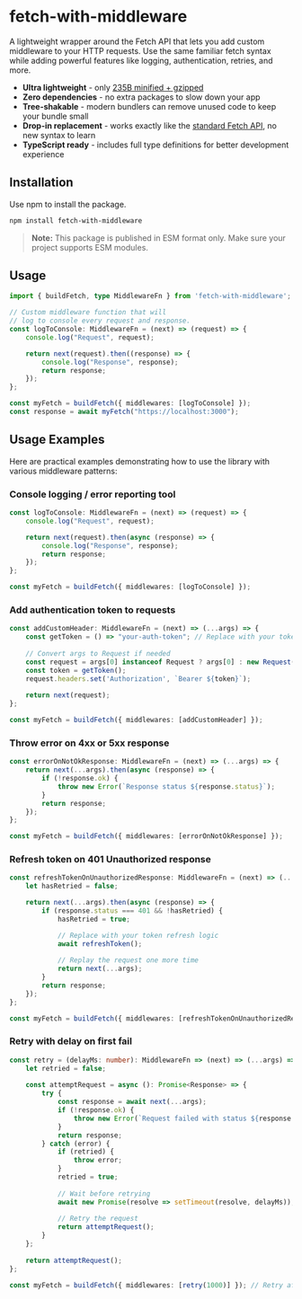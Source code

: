 # fetch-with-middleware

A lightweight wrapper around the Fetch API that lets you add custom middleware to your HTTP requests. Use the same familiar fetch syntax while adding powerful features like logging, authentication, retries, and more.

- **Ultra lightweight** - only [235B minified + gzipped](https://bundlephobia.com/package/fetch-with-middleware)
- **Zero dependencies** - no extra packages to slow down your app
- **Tree-shakable** - modern bundlers can remove unused code to keep your bundle small
- **Drop-in replacement** - works exactly like the [standard Fetch API](https://developer.mozilla.org/en-US/docs/Web/API/Fetch_API), no new syntax to learn
- **TypeScript ready** - includes full type definitions for better development experience


## Installation

Use npm to install the package.

```bash
npm install fetch-with-middleware
```

> **Note:** This package is published in ESM format only. Make sure your project supports ESM modules.

## Usage

```ts
import { buildFetch, type MiddlewareFn } from 'fetch-with-middleware';

// Custom middleware function that will 
// log to console every request and response.
const logToConsole: MiddlewareFn = (next) => (request) => {
    console.log("Request", request);

    return next(request).then((response) => {
        console.log("Response", response);
        return response;
    });
};

const myFetch = buildFetch({ middlewares: [logToConsole] });
const response = await myFetch("https://localhost:3000");
```

## Usage Examples

Here are practical examples demonstrating how to use the library with various middleware patterns:

### Console logging / error reporting tool

```ts
const logToConsole: MiddlewareFn = (next) => (request) => {
    console.log("Request", request);

    return next(request).then(async (response) => {
        console.log("Response", response);
        return response;
    });
};

const myFetch = buildFetch({ middlewares: [logToConsole] });
```

### Add authentication token to requests

```ts
const addCustomHeader: MiddlewareFn = (next) => (...args) => {
    const getToken = () => "your-auth-token"; // Replace with your token logic
    
    // Convert args to Request if needed
    const request = args[0] instanceof Request ? args[0] : new Request(args[0], args[1]);
    const token = getToken();
    request.headers.set('Authorization', `Bearer ${token}`);
    
    return next(request);
};

const myFetch = buildFetch({ middlewares: [addCustomHeader] });
```

### Throw error on 4xx or 5xx response

```ts
const errorOnNotOkResponse: MiddlewareFn = (next) => (...args) => {
    return next(...args).then(async (response) => {
        if (!response.ok) {
            throw new Error(`Response status ${response.status}`);
        }
        return response;
    });
};

const myFetch = buildFetch({ middlewares: [errorOnNotOkResponse] });
```

### Refresh token on 401 Unauthorized response

```ts
const refreshTokenOnUnauthorizedResponse: MiddlewareFn = (next) => (...args) => {
    let hasRetried = false;

    return next(...args).then(async (response) => {
        if (response.status === 401 && !hasRetried) {
            hasRetried = true;

            // Replace with your token refresh logic
            await refreshToken();
            
            // Replay the request one more time
            return next(...args);
        }
        return response;
    });
};

const myFetch = buildFetch({ middlewares: [refreshTokenOnUnauthorizedResponse] });
```

### Retry with delay on first fail

```ts
const retry = (delayMs: number): MiddlewareFn => (next) => (...args) => {
    let retried = false;
    
    const attemptRequest = async (): Promise<Response> => {
        try {
            const response = await next(...args);
            if (!response.ok) {
                throw new Error(`Request failed with status ${response.status}`);
            }
            return response;
        } catch (error) {
            if (retried) {
                throw error;
            }
            retried = true;
            
            // Wait before retrying
            await new Promise(resolve => setTimeout(resolve, delayMs));
            
            // Retry the request
            return attemptRequest();
        }
    };
    
    return attemptRequest();
};

const myFetch = buildFetch({ middlewares: [retry(1000)] }); // Retry after 1 second
```


